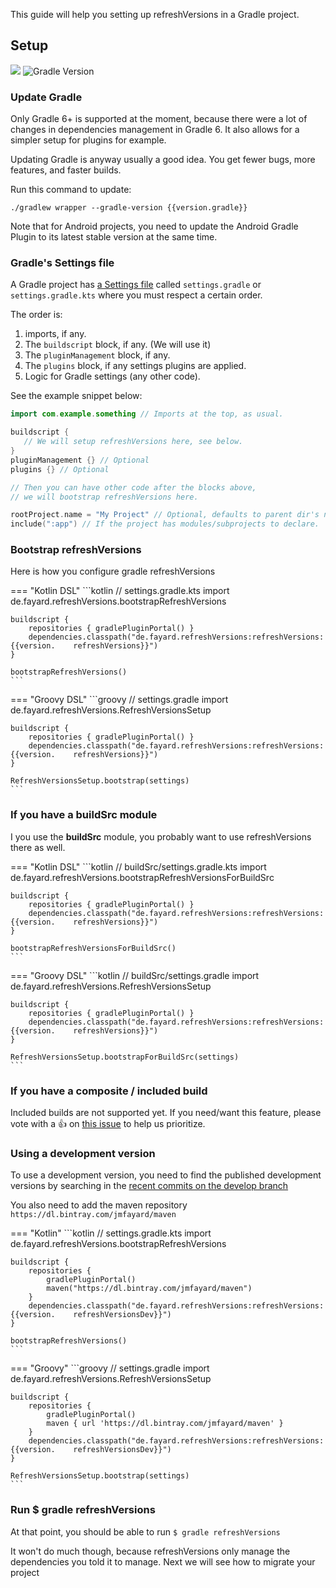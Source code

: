 This guide will help you setting up refreshVersions in a Gradle project.

## Setup

[![](https://img.shields.io/maven-metadata/v/https/plugins.gradle.org/m2/de.fayard/refreshVersions/de.fayard.refreshVersions.gradle.plugin/maven-metadata.xml.svg?label=refreshVersions)](https://plugins.gradle.org/plugin/de.fayard.refreshVersions)
![Gradle Version](https://img.shields.io/endpoint?url=https%3A%2F%2Fgradle-latest-version-8xb9v8uk09jm.runkit.sh%2F)



### Update Gradle

Only Gradle 6+ is supported at the moment, because there were a lot of changes in dependencies management in Gradle 6. It also allows for a simpler setup for plugins for example.

Updating Gradle is anyway usually a good idea. You get fewer bugs, more
features, and faster builds.

Run this command to update:

```shell
./gradlew wrapper --gradle-version {{version.gradle}}
```

Note that for Android projects, you need to update the Android Gradle Plugin to its latest stable version at the same time.

### Gradle's Settings file

A Gradle project has [a Settings file](https://docs.gradle.org/current/userguide/build_lifecycle.html#sec:settings_file) called `settings.gradle`  or `settings.gradle.kts` where you must respect a certain order.

The order is:
1. imports, if any.
2. The `buildscript` block, if any. (We will use it)
3. The `pluginManagement` block, if any.
4. The `plugins` block, if any settings plugins are applied.
5. Logic for Gradle settings (any other code).

See the example snippet below:

```kotlin
import com.example.something // Imports at the top, as usual.

buildscript {
   // We will setup refreshVersions here, see below.
}
pluginManagement {} // Optional
plugins {} // Optional

// Then you can have other code after the blocks above,
// we will bootstrap refreshVersions here.

rootProject.name = "My Project" // Optional, defaults to parent dir's name.
include(":app") // If the project has modules/subprojects to declare.
```

### Bootstrap refreshVersions

Here is how you configure gradle refreshVersions

=== "Kotlin DSL"
    ```kotlin
    // settings.gradle.kts
    import de.fayard.refreshVersions.bootstrapRefreshVersions

    buildscript {
        repositories { gradlePluginPortal() }
        dependencies.classpath("de.fayard.refreshVersions:refreshVersions:{{version.    refreshVersions}}")
    }

    bootstrapRefreshVersions()
    ```

=== "Groovy DSL"
    ```groovy
    // settings.gradle
    import de.fayard.refreshVersions.RefreshVersionsSetup

    buildscript {
        repositories { gradlePluginPortal() }
        dependencies.classpath("de.fayard.refreshVersions:refreshVersions:{{version.    refreshVersions}}")
    }

    RefreshVersionsSetup.bootstrap(settings)
    ```


### If you have a buildSrc module

I you use the **buildSrc** module, you probably want to use refreshVersions there as well.

=== "Kotlin DSL"
    ```kotlin
    // buildSrc/settings.gradle.kts
    import de.fayard.refreshVersions.bootstrapRefreshVersionsForBuildSrc

    buildscript {
        repositories { gradlePluginPortal() }
        dependencies.classpath("de.fayard.refreshVersions:refreshVersions:{{version.    refreshVersions}}")
    }

    bootstrapRefreshVersionsForBuildSrc()
    ```

=== "Groovy DSL"
    ```kotlin
    // buildSrc/settings.gradle
    import de.fayard.refreshVersions.RefreshVersionsSetup

    buildscript {
        repositories { gradlePluginPortal() }
        dependencies.classpath("de.fayard.refreshVersions:refreshVersions:{{version.    refreshVersions}}")
    }

    RefreshVersionsSetup.bootstrapForBuildSrc(settings)
    ```


### If you have a composite / included build

Included builds are not supported yet. If you need/want this feature,
please vote with a 👍 on [this issue]({{link.issues}}/205) to
help us prioritize.

### Using a development version

To use a development version, you need to find the published development versions by searching in the
[recent commits on the develop branch]({{link.github}}/commits/develop)

You also need to add the maven repository `https://dl.bintray.com/jmfayard/maven`

=== "Kotlin"
    ```kotlin
    // settings.gradle.kts
    import de.fayard.refreshVersions.bootstrapRefreshVersions

    buildscript {
        repositories {
            gradlePluginPortal()
            maven("https://dl.bintray.com/jmfayard/maven")
        }
        dependencies.classpath("de.fayard.refreshVersions:refreshVersions:{{version.    refreshVersionsDev}}")
    }

    bootstrapRefreshVersions()
    ```

=== "Groovy"
    ```groovy
    // settings.gradle
    import de.fayard.refreshVersions.RefreshVersionsSetup

    buildscript {
        repositories {
            gradlePluginPortal()
            maven { url 'https://dl.bintray.com/jmfayard/maven' }
        }
        dependencies.classpath("de.fayard.refreshVersions:refreshVersions:{{version.    refreshVersionsDev}}")
    }

    RefreshVersionsSetup.bootstrap(settings)
    ```

### Run $ gradle refreshVersions

At that point, you should be able to run `$ gradle refreshVersions`

It won't do much though, because refreshVersions only manage the dependencies you told it to manage. Next we will see how to migrate your project
